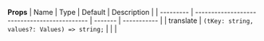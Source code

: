 **Props**
| Name | Type | Default | Description |
| --------- | -------------------------------------------- | ------- | ----------- |
| translate | `(tKey: string, values?: Values) => string;` | | |
